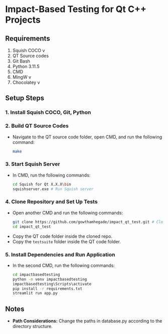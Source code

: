 # Impact-Based Testing for Qt C++ Projects

## Requirements

1. Squish COCO v
2. QT Source codes
3. Git Bash
4. Python 3.11.5
5. CMD
6. MingW v
7. Chocolatey v

## Setup Steps

### 1. Install Squish COCO, Git, Python
### 2. Build QT Source Codes
   - Navigate to the QT source code folder, open CMD, and run the following command:
     ```bash
     make
     ```

### 3. Start Squish Server
   - In CMD, run the following commands:
     ```bash
     cd Squish for Qt X.X.X\bin 
     squishserver.exe # Run Squish server
     ```

### 4. Clone Repository and Set Up Tests
   - Open another CMD and run the following commands:
     ```bash
     git clone https://github.com/gowthamhegade/impact_qt_test.git # Clone impact_qt_test repo
     cd impact_qt_test
     ```
   - Copy the QT code folder inside the cloned repo.
   - Copy the `testsuite` folder inside the QT code folder.

### 5. Install Dependencies and Run Application
   - In the second CMD, run the following commands:
     ```bash
     cd impactbasedtesting
     python -m venv impactbasedtesting
     impactbasedtesting\Scripts\activate
     pip install -r requirements.txt
     streamlit run app.py
     ```

## Notes

- **Path Considerations:** Change the paths in database.py according to the directory structure.

